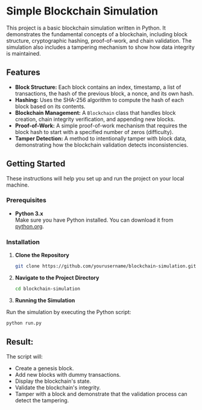 # Simple Blockchain Simulation

This project is a basic blockchain simulation written in Python. It demonstrates the fundamental concepts of a blockchain, including block structure, cryptographic hashing, proof-of-work, and chain validation. The simulation also includes a tampering mechanism to show how data integrity is maintained.

## Features

- **Block Structure:** Each block contains an index, timestamp, a list of transactions, the hash of the previous block, a nonce, and its own hash.
- **Hashing:** Uses the SHA-256 algorithm to compute the hash of each block based on its contents.
- **Blockchain Management:** A `Blockchain` class that handles block creation, chain integrity verification, and appending new blocks.
- **Proof-of-Work:** A simple proof-of-work mechanism that requires the block hash to start with a specified number of zeros (difficulty).
- **Tamper Detection:** A method to intentionally tamper with block data, demonstrating how the blockchain validation detects inconsistencies.

## Getting Started

These instructions will help you set up and run the project on your local machine.

### Prerequisites

- **Python 3.x**  
  Make sure you have Python installed. You can download it from [python.org](https://www.python.org/downloads/).

### Installation

1. **Clone the Repository**

   ```bash
   git clone https://github.com/yourusername/blockchain-simulation.git
   ```
2. **Navigate to the Project Directory**

   ```bash
   cd blockchain-simulation
   ```
3. **Running the Simulation**

Run the simulation by executing the Python script:

   ```bash
   python run.py
   ```

## Result:

The script will:

- Create a genesis block.
- Add new blocks with dummy transactions.
- Display the blockchain's state.
- Validate the blockchain's integrity.
- Tamper with a block and demonstrate that the validation process can detect the tampering.
